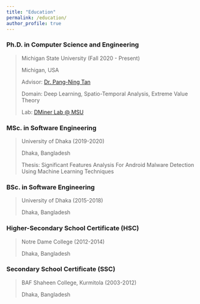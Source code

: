 ```yaml
---
title: "Education"
permalink: /education/
author_profile: true
---
```


### Ph.D. in Computer Science and Engineering 
> Michigan State University (Fall 2020 - Present) <br>
> 
> Michigan, USA
>
> Advisor: [Dr. Pang-Ning Tan](https://www.cse.msu.edu/~ptan/)
> 
> Domain: Deep Learning, Spatio-Temporal Analysis, Extreme Value Theory
>
> Lab: [DMiner Lab @ MSU](https://www.egr.msu.edu/~ptan/dminer/)

### MSc. in Software Engineering 
> University of Dhaka (2019-2020) <br>
>
> Dhaka, Bangladesh
>
> Thesis: Significant Features Analysis For Android Malware Detection Using Machine Learning Techniques
 
### BSc. in Software Engineering 
> University of Dhaka (2015-2018) <br>
>
> Dhaka, Bangladesh

### Higher-Secondary School Certificate (HSC) 
> Notre Dame College (2012-2014) <br>
>
> Dhaka, Bangladesh

### Secondary School Certificate (SSC) 
> BAF Shaheen College, Kurmitola (2003-2012) <br>
>
> Dhaka, Bangladesh


<!-- 
<b>[MOPO: Model-based Offline Policy Optimization](http://lantaoyu.com/publications/MOPO)</b> <br> 
Tianhe Yu\*, Garrett Thomas\*, <b>Lantao Yu</b>, Stefano Ermon, James Zou, Sergey Levine, Chelsea Finn, Tengyu Ma.
<i>The 34th Conference on Neural Information Processing Systems</i>. <b>NeurIPS 2020</b>.

<b>[A Study of AI Population Dynamics with Million-agent Reinforcement Learning](http://lantaoyu.com/publications/MA)</b><br>
Yaodong Yang\*, <b>Lantao Yu</b>\*, Yiwei Bai\*, Jun Wang, Weinan Zhang, Ying Wen, Yong Yu. <i>The 17th International Conference on Autonomous Agents and Multi-Agent Systems.</i> <b>AAMAS 2018</b>. -->





<!-- [\* denotes equal contribution] -->